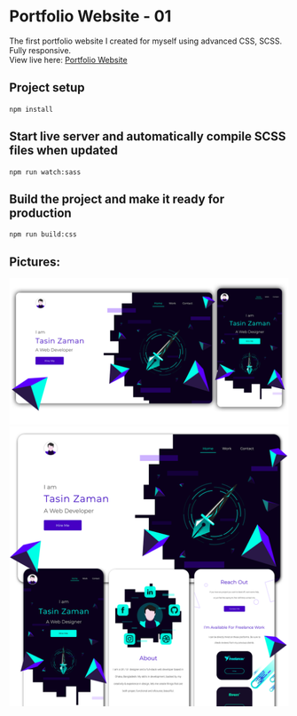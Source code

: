 # Portfolio Website - 01

The first portfolio website I created for myself using advanced CSS, SCSS. Fully responsive.<br>
View live here: <a href="https://dewan-mohammad-tasinuzzaman.github.io/Portfolio_Website_01/">Portfolio Website</a>

## Project setup
```
npm install
```

## Start live server and automatically compile SCSS files when updated
```
npm run watch:sass
```

## Build the project and make it ready for production
```
npm run build:css
```

## Pictures:
<img src="https://raw.githubusercontent.com/Dewan-Mohammad-Tasinuzzaman/Portfolio_Website_01/main/Capture-02.jpg">
<img src="https://raw.githubusercontent.com/Dewan-Mohammad-Tasinuzzaman/Portfolio_Website_01/main/Capture-01.png">
